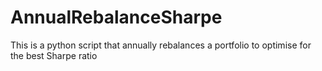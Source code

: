 # AnnualRebalanceSharpe
This is a python script that annually rebalances a portfolio to optimise for the best Sharpe ratio
